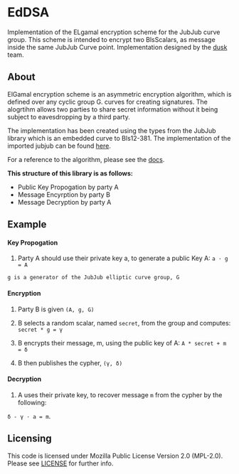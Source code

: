 
# EdDSA
Implementation of the ELgamal encryption scheme
for the JubJub curve group. This scheme is intended 
to encrypt two BlsScalars, as message inside the same 
JubJub Curve point. 
Implementation designed by the [dusk](https://dusk.network) 
team.

## About 
ElGamal encryption scheme is an asymmetric encryption algorithm,
which is defined over any cyclic group G. curves for creating 
signatures. The alogrtihm allows two parties to share secret 
information without it being subject to eavesdropping by a 
third party. 

The implementation has been created using the
types from the JubJub library which is an embedded 
curve to Bls12-381. The implementation of the imported 
jubjub can 
be found [here](https://github.com/dusk-network/jubjub). 

For a reference to the algorithm, please see the 
[docs](https://app.gitbook.com/@dusk-network/s/specs/specifications/phoenix/elgamal-encryption).

**This structure of this library is as follows:** 

- Public Key Propogation by party A 
- Message Encyrption by party B 
- Message Decryption by party A 

## Example 

#### Key Propogation 

1. Party A should use their private key a, to generate a public Key A: `a · g = A` 

`g is a generator of the JubJub elliptic curve group, G` 


#### Encryption

1. Party B is given `(A, g, G)`

2. B selects a random scalar, named `secret`,  from the group and computes: `secret * g = γ` 

3. B encrypts their message, m, using the public key of A: `A * secret + m = δ`

4. B then publishes the cypher, `(γ, δ)`


#### Decryption

1. A uses their private key, to recover message `m` from the cypher by the following:

  `δ - γ · a = m`.

## Licensing
This code is licensed under Mozilla Public License Version 2.0 (MPL-2.0). Please see [LICENSE](https://github.com/dusk-network/plonk/blob/master/LICENSE) for further info.
